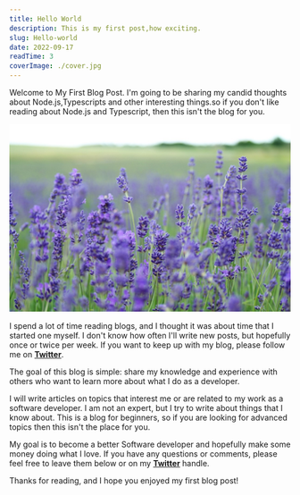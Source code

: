 ```yaml
---
title: Hello World
description: This is my first post,how exciting.
slug: Hello-world
date: 2022-09-17
readTime: 3
coverImage: ./cover.jpg
---
```


Welcome to My First Blog Post. I'm going to be sharing my candid thoughts about Node.js,Typescripts and other interesting things.so if you don't like reading about Node.js and Typescript, then this isn't the blog for you.

![Alt text here](./cover.jpg)

I spend a lot of time reading blogs, and I thought it was about time that I started one myself. I don't know how often I'll write new posts, but hopefully once or twice per week. If you want to keep up with my blog, please follow me on **[Twitter](https://twitter.com/dannwaneri)**.

The goal of this blog is simple: share my knowledge and experience with others who want to learn more about what I do as a developer.

I will write articles on topics that interest me or are related to my work as a software developer.
I am not an expert, but I try to write about things that I know about. This is a blog for beginners, so if you are looking for advanced topics then this isn't the place for you.

My goal is to become a better Software developer and hopefully make some money doing what I love. If you have any questions or comments, please feel free to leave them below or on my **[Twitter](https://twitter.com/dannwaneri)** handle.

Thanks for reading, and I hope you enjoyed my first blog post!
